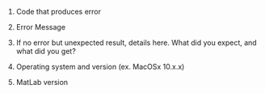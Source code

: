 1) Code that produces error

2) Error Message

3) If no error but unexpected result, details here. What did you expect, and what did you get?

3) Operating system and version (ex. MacOSx 10.x.x)

4) MatLab version
